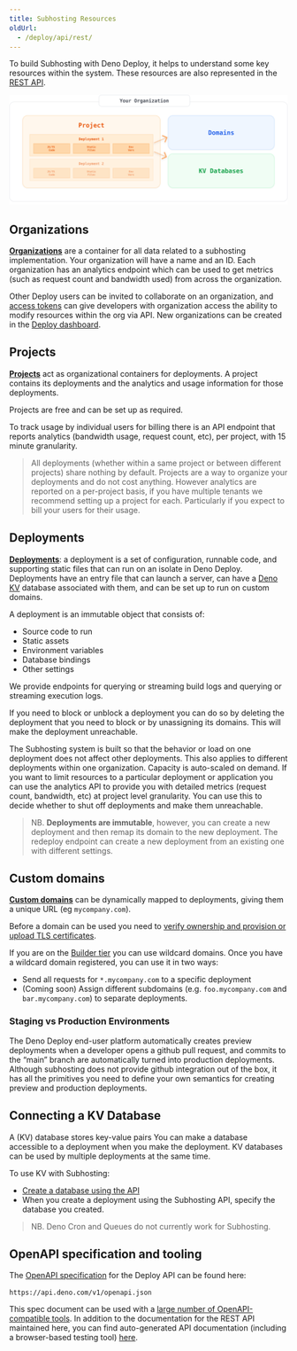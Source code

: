 ```yaml
---
title: Subhosting Resources
oldUrl:
  - /deploy/api/rest/
---
```


To build Subhosting with Deno Deploy, it helps to understand some key resources
within the system. These resources are also represented in the
[REST API](../api/index.md).

![overview of subhosting resources](./images/subhosting-org-structure.svg)

## Organizations

[**Organizations**](https://apidocs.deno.com/#get-/organizations/-organizationId-)
are a container for all data related to a subhosting implementation. Your
organization will have a name and an ID. Each organization has an analytics
endpoint which can be used to get metrics (such as request count and bandwidth
used) from across the organization.

Other Deploy users can be invited to collaborate on an organization, and
[access tokens](https://dash.deno.com/account#access-tokens) can give developers
with organization access the ability to modify resources within the org via API.
New organizations can be created in the
[Deploy dashboard](https://dash.deno.com/orgs/new).

## Projects

[**Projects**](https://apidocs.deno.com/#get-/organizations/-organizationId-/projects)
act as organizational containers for deployments. A project contains its
deployments and the analytics and usage information for those deployments.

Projects are free and can be set up as required.

To track usage by individual users for billing there is an API endpoint that
reports analytics (bandwidth usage, request count, etc), per project, with 15
minute granularity.

> All deployments (whether within a same project or between different projects)
> share nothing by default. Projects are a way to organize your deployments and
> do not cost anything. However analytics are reported on a per-project basis,
> if you have multiple tenants we recommend setting up a project for each.
> Particularly if you expect to bill your users for their usage.

## Deployments

[**Deployments**](https://apidocs.deno.com/#get-/projects/-projectId-/deployments):
a deployment is a set of configuration, runnable code, and supporting static
files that can run on an isolate in Deno Deploy. Deployments have an entry file
that can launch a server, can have a [Deno KV](/deploy/kv/manual) database
associated with them, and can be set up to run on custom domains.

A deployment is an immutable object that consists of:

- Source code to run
- Static assets
- Environment variables
- Database bindings
- Other settings

We provide endpoints for querying or streaming build logs and querying or
streaming execution logs.

If you need to block or unblock a deployment you can do so by deleting the
deployment that you need to block or by unassigning its domains. This will make
the deployment unreachable.

The Subhosting system is built so that the behavior or load on one deployment
does not affect other deployments. This also applies to different deployments
within one organization. Capacity is auto-scaled on demand. If you want to limit
resources to a particular deployment or application you can use the analytics
API to provide you with detailed metrics (request count, bandwidth, etc) at
project level granularity. You can use this to decide whether to shut off
deployments and make them unreachable.

> NB. **Deployments are immutable**, however, you can create a new deployment
> and then remap its domain to the new deployment. The redeploy endpoint can
> create a new deployment from an existing one with different settings.

## Custom domains

[**Custom domains**](https://apidocs.deno.com/#get-/organizations/-organizationId-/domains)
can be dynamically mapped to deployments, giving them a unique URL (eg
`mycompany.com`).

Before a domain can be used you need to
[verify ownership and provision
or upload TLS certificates](https://github.com/denoland/deploy-api/blob/main/samples.ipynb).

If you are on the [Builder tier](https://deno.com/deploy/pricing?subhosting) you
can use wildcard domains. Once you have a wildcard domain registered, you can
use it in two ways:

- Send all requests for `*.mycompany.com` to a specific deployment
- (Coming soon) Assign different subdomains (e.g. `foo.mycompany.com` and
  `bar.mycompany.com`) to separate deployments.

### Staging vs Production Environments

The Deno Deploy end-user platform automatically creates preview deployments when
a developer opens a github pull request, and commits to the “main” branch are
automatically turned into production deployments. Although subhosting does not
provide github integration out of the box, it has all the primitives you need to
define your own semantics for creating preview and production deployments.

## Connecting a KV Database

A (KV) database stores key-value pairs You can make a database accessible to a
deployment when you make the deployment. KV databases can be used by multiple
deployments at the same time.

To use KV with Subhosting:

- [Create a database using the API](https://docs.deno.com/deploy/kv/manual)
- When you create a deployment using the Subhosting API, specify the database
  you created.

> NB. Deno Cron and Queues do not currently work for Subhosting.

## OpenAPI specification and tooling

The [OpenAPI specification](https://www.openapis.org/) for the Deploy API can be
found here:

```console
https://api.deno.com/v1/openapi.json
```

This spec document can be used with a
[large number of OpenAPI-compatible tools](https://openapi.tools/). In addition
to the documentation for the REST API maintained here, you can find
auto-generated API documentation (including a browser-based testing tool)
[here](https://apidocs.deno.com/).
